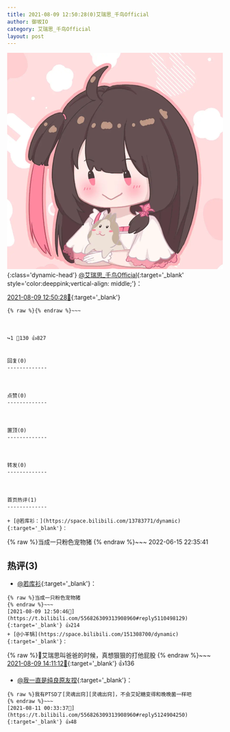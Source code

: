 ```yaml
---
title: 2021-08-09 12:50:28(0)艾瑞思_千鸟Official
author: 御坂IO
category: 艾瑞思_千鸟Official
layout: post
---
```


![img](/images/7e08840c56f251de28bdf766b647bd5fe9a5d50a.jpg){:class='dynamic-head'}
[@艾瑞思_千鸟Official](https://space.bilibili.com/1090010845/dynamic){:target='_blank' style='color:deeppink;vertical-align: middle;'}：

[2021-08-09 12:50:28🔗](https://t.bilibili.com/556826309313908960){:target='_blank'}

~~~
{% raw %}{% endraw %}~~~



↪️1 💬130 👍827


回复(0)
-------------



点赞(0)
-------------



置顶(0)
-------------



转发(0)
-------------



首页热评(1)
-------------

+ [@若库衫：](https://space.bilibili.com/13783771/dynamic){:target='_blank'}：
~~~
{% raw %}当成一只粉色宠物猪
{% endraw %}~~~
2022-06-15 22:35:41


热评(3)
-------------

+ [@若库衫](https://space.bilibili.com/13783771/dynamic){:target='_blank'}：
~~~
{% raw %}当成一只粉色宠物猪
{% endraw %}~~~
[2021-08-09 12:50:46🔗](https://t.bilibili.com/556826309313908960#reply5110498129){:target='_blank'} 👍214
+ [@小羊锅](https://space.bilibili.com/151308700/dynamic){:target='_blank'}：
~~~
{% raw %}🤤艾瑞思叫爸爸的时候，真想狠狠的打他屁股
{% endraw %}~~~
[2021-08-09 14:11:12🔗](https://t.bilibili.com/556826309313908960#reply5111126555){:target='_blank'} 👍136
+ [@我一直是纯良原友捏](https://space.bilibili.com/23984906/dynamic){:target='_blank'}：
~~~
{% raw %}我有PTSD了[灵魂出窍][灵魂出窍]，不会艾妃糖变得和晚晚菌一样吧
{% endraw %}~~~
[2021-08-11 00:33:37🔗](https://t.bilibili.com/556826309313908960#reply5124904250){:target='_blank'} 👍48


